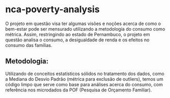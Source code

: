 # nca-poverty-analysis
O projeto em questão visa ter algumas visões e noções acerca de como o bem-estar pode ser mensurado utilizando a metodologia do consumo como métrica. Assim, restringindo ao estado de Pernambuco, o projeto em questão analisa o consumo, a desigualdade de renda e os efeitos no consumo das famílias.

## Metodologia:
Utilizando de conceitos estatísticos sólidos no tratamento dos dados, como a Mediana do Desvio Padrão (métrica para exclusão de outliers), temos um código limpo que serve como base para análises acerca do consumo, com referência nos microdados da POF (Pesquisa de Orçamento Familiar).
